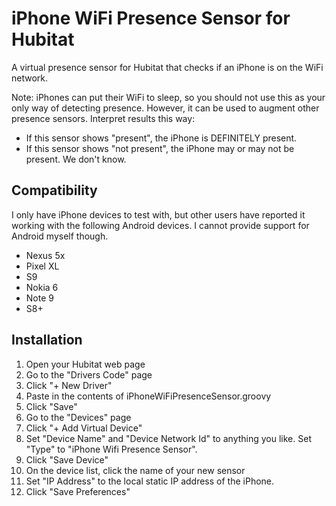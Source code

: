 # iPhone WiFi Presence Sensor for Hubitat
A virtual presence sensor for Hubitat that checks if an iPhone is on the WiFi network.

Note: iPhones can put their WiFi to sleep, so you should not use this as your only way of detecting presence.  However, it can be used to augment other presence sensors.  Interpret results this way:

- If this sensor shows "present", the iPhone is DEFINITELY present.
- If this sensor shows "not present", the iPhone may or may not be present.  We don't know.

## Compatibility
I only have iPhone devices to test with, but other users have reported it working with the following Android devices.  I cannot provide support for Android myself though.
- Nexus 5x
- Pixel XL
- S9
- Nokia 6
- Note 9
- S8+


## Installation
1. Open your Hubitat web page
2. Go to the "Drivers Code" page
3. Click "+ New Driver"
4. Paste in the contents of iPhoneWiFiPresenceSensor.groovy
5. Click "Save"
6. Go to the "Devices" page
7. Click "+ Add Virtual Device"
8. Set "Device Name" and "Device Network Id" to anything you like.  Set "Type" to "iPhone Wifi Presence Sensor".
9. Click "Save Device"
10. On the device list, click the name of your new sensor
11. Set "IP Address" to the local static IP address of the iPhone.
12. Click "Save Preferences"
